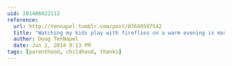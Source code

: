 ```yaml
---
uid: 201406022113
reference:
  url: http://tennapel.tumblr.com/post/87649597542
  title: "Watching my kids play with fireflies on a warm evening is more than I ever thought I'd get from this life."
  author: Doug TenNapel
  date: Jun 2, 2014 9:13 PM
tags: [parenthood, childhood, thanks]
---
```


